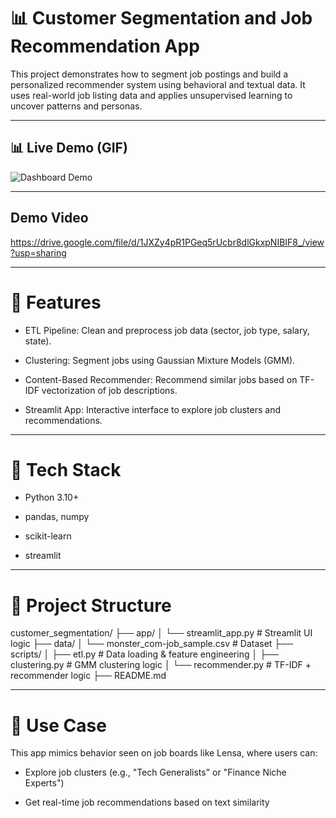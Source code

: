 # 📊 Customer Segmentation and Job Recommendation App


This project demonstrates how to segment job postings and build a personalized recommender system using behavioral and textual data. It uses real-world job listing data and applies unsupervised learning to uncover patterns and personas.

----


## 📊 Live Demo (GIF)

![Dashboard Demo](assets/demo.gif)

---

## Demo Video

https://drive.google.com/file/d/1JXZy4pR1PGeq5rUcbr8dlGkxpNIBIF8_/view?usp=sharing

---


# 🚀 Features
- ETL Pipeline: Clean and preprocess job data (sector, job type, salary, state).

- Clustering: Segment jobs using Gaussian Mixture Models (GMM).

- Content-Based Recommender: Recommend similar jobs based on TF-IDF vectorization of job descriptions.

- Streamlit App: Interactive interface to explore job clusters and recommendations.

----

# 🧠 Tech Stack

- Python 3.10+

- pandas, numpy

- scikit-learn

- streamlit

---

# 📁 Project Structure

customer_segmentation/
├── app/
│   └── streamlit_app.py            # Streamlit UI logic
├── data/
│   └── monster_com-job_sample.csv # Dataset
├── scripts/
│   ├── etl.py                      # Data loading & feature engineering
│   ├── clustering.py               # GMM clustering logic
│   └── recommender.py              # TF-IDF + recommender logic
├── README.md


---

# 📌 Use Case

This app mimics behavior seen on job boards like Lensa, where users can:

- Explore job clusters (e.g., "Tech Generalists" or "Finance Niche Experts")

- Get real-time job recommendations based on text similarity
